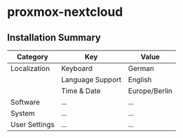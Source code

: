# proxmox-nextcloud
## Installation Summary

| Category         | Key              | Value            |
|------------------|------------------|------------------|
| Localization     | Keyboard         | German           |
|                  | Language Support | English          |
|                  | Time & Date      | Europe/Berlin    |
| Software         | ...              | ...              |
| System           | ...              | ...              |
| User Settings    | ...              | ...              |

